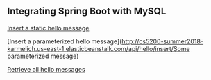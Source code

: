 ## Integrating Spring Boot with MySQL

[Insert a static hello message](http://cs5200-summer2018-karmelich.us-east-1.elasticbeanstalk.com/api/hello/insert)

[Insert a parameterized hello message](http://cs5200-summer2018-karmelich.us-east-1.elasticbeanstalk.com/api/hello/insert/Some parameterized message)

[Retrieve all hello messages](http://cs5200-summer2018-karmelich.us-east-1.elasticbeanstalk.com/api/hello/select/all)